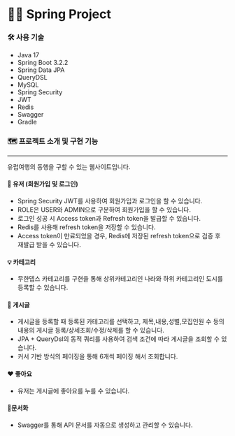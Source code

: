 # 👩‍💻 Spring Project
### 🛠 사용 기술
- Java 17
- Spring Boot 3.2.2
- Spring Data JPA
- QueryDSL
- MySQL
- Spring Security
- JWT
- Redis
- Swagger
- Gradle

### 🗺 프로젝트 소개 및 구현 기능
---
유럽여행의 동행을 구할 수 있는 웹사이트입니다.
#### 👥 유저 (회원가입 및 로그인)
  - Spring Security JWT를 사용하여 회원가입과 로그인을 할 수 있습니다.
  - ROLE은 USER와 ADMIN으로 구분하여 회원가입을 할 수 있습니다.
  - 로그인 성공 시 Access token과 Refresh token을 발급할 수 있습니다.
  - Redis를 사용해 refresh token을 저장할 수 있습니다.
  - Access token이 만료되었을 경우, Redis에 저장된 refresh token으로 검증 후 재발급 받을 수 있습니다.
#### 💡 카테고리
- 무한뎁스 카테고리를 구현을 통해 상위카테고리인 나라와 하위 카테고리인 도시를 등록할 수 있습니다.
#### 📝 게시글 
- 게시글을 등록할 때 등록된 카테고리를 선택하고, 제목,내용,성별,모집인원 수 등의 내용의 게시글 등록/상세조회/수정/삭제를 할 수 있습니다.
- JPA + QueryDsl의 동적 쿼리를 사용하여 검색 조건에 따라 게시글을 조회할 수 있습니다. 
- 커서 기반 방식의 페이징을 통해 6개씩 페이징 해서 조회합니다.
#### ❤️ 좋아요
- 유저는 게시글에 좋아요를 누를 수 있습니다.
#### 📄문서화
- Swagger를 통해 API 문서를 자동으로 생성하고 관리할 수 있습니다.

